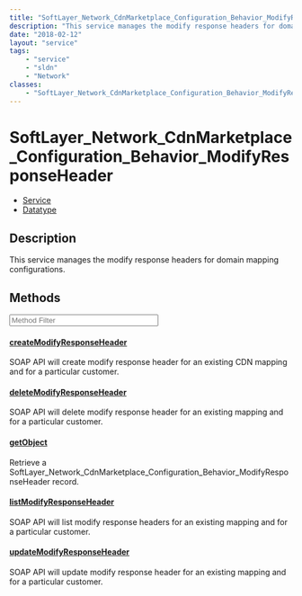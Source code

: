 ```yaml
---
title: "SoftLayer_Network_CdnMarketplace_Configuration_Behavior_ModifyResponseHeader"
description: "This service manages the modify response headers for domain mapping configurations."
date: "2018-02-12"
layout: "service"
tags:
    - "service"
    - "sldn"
    - "Network"
classes:
    - "SoftLayer_Network_CdnMarketplace_Configuration_Behavior_ModifyResponseHeader"
---
```

# SoftLayer_Network_CdnMarketplace_Configuration_Behavior_ModifyResponseHeader
<div id='service-datatype'>
    <ul id='sldn-reference-tabs'>
    <li id='service'> <a href='/reference/services/SoftLayer_Network_CdnMarketplace_Configuration_Behavior_ModifyResponseHeader' >Service</a></li>    <li id='datatype'> <a href='/reference/datatypes/SoftLayer_Network_CdnMarketplace_Configuration_Behavior_ModifyResponseHeader' >Datatype</a></li>
    </ul>
</div>

## Description
This service manages the modify response headers for domain mapping configurations. 



        
<div id="properties" class="content service-content">

## Methods

<div class="view-filters">
    <div class="clearfix">
        <div class="search-input-box">
            <input placeholder="Method Filter" onkeyup="titleSearch(inputId='edit-combine', divId='method-div', elementClass='method-row')" 
                type="text" id="edit-combine" value="" size="30" maxlength="128" class="form-text">
        </div>
    </div>
</div>

<div id="method-div">

<div class="method-row">

#### [createModifyResponseHeader](/reference/services/SoftLayer_Network_CdnMarketplace_Configuration_Behavior_ModifyResponseHeader/createModifyResponseHeader)
SOAP API will create modify response header for an existing CDN mapping and for a particular customer. 
</div>

<div class="method-row">

#### [deleteModifyResponseHeader](/reference/services/SoftLayer_Network_CdnMarketplace_Configuration_Behavior_ModifyResponseHeader/deleteModifyResponseHeader)
SOAP API will delete modify response header for an existing mapping and for a particular customer. 
</div>

<div class="method-row">

#### [getObject](/reference/services/SoftLayer_Network_CdnMarketplace_Configuration_Behavior_ModifyResponseHeader/getObject)
Retrieve a SoftLayer_Network_CdnMarketplace_Configuration_Behavior_ModifyResponseHeader record.
</div>

<div class="method-row">

#### [listModifyResponseHeader](/reference/services/SoftLayer_Network_CdnMarketplace_Configuration_Behavior_ModifyResponseHeader/listModifyResponseHeader)
SOAP API will list modify response headers for an existing mapping and for a particular customer. 
</div>

<div class="method-row">

#### [updateModifyResponseHeader](/reference/services/SoftLayer_Network_CdnMarketplace_Configuration_Behavior_ModifyResponseHeader/updateModifyResponseHeader)
SOAP API will update modify response header for an existing mapping and for a particular customer. 
</div>
</div>

</div>

